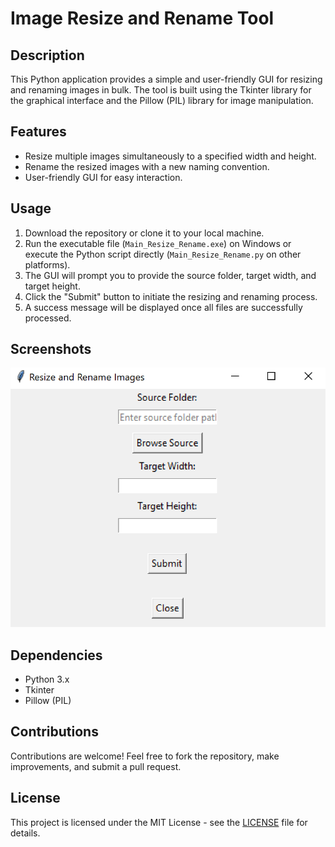 # Image Resize and Rename Tool

## Description
This Python application provides a simple and user-friendly GUI for resizing and renaming images in bulk. The tool is built using the Tkinter library for the graphical interface and the Pillow (PIL) library for image manipulation.

## Features
- Resize multiple images simultaneously to a specified width and height.
- Rename the resized images with a new naming convention.
- User-friendly GUI for easy interaction.

## Usage
1. Download the repository or clone it to your local machine.
2. Run the executable file (`Main_Resize_Rename.exe`) on Windows or execute the Python script directly (`Main_Resize_Rename.py` on other platforms).
3. The GUI will prompt you to provide the source folder, target width, and target height.
4. Click the "Submit" button to initiate the resizing and renaming process.
5. A success message will be displayed once all files are successfully processed.

## Screenshots
![Application Screenshot](application_screenshot.png)

## Dependencies
- Python 3.x
- Tkinter
- Pillow (PIL)

## Contributions
Contributions are welcome! Feel free to fork the repository, make improvements, and submit a pull request.

## License
This project is licensed under the MIT License - see the [LICENSE](LICENSE) file for details.
